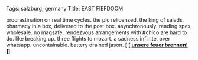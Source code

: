 Tags: salzburg, germany
Title: EAST FIEFDOOM
  
procrastination on real time cycles. the plc relicensed. the king of salads. pharmacy in a box, delivered to the post box. asynchronously. reading spex, wholesale. no magsafe. rendezvous arrangements with #chico are hard to do. like breaking up. three flights to mozart. a sadness infinite. over whatsapp. uncontainable. battery drained jason.
**[ [ [unsere feuer brennen!](https://coldspring.bandcamp.com/album/unsere-feuer-brennen-csr49cd) ]]**